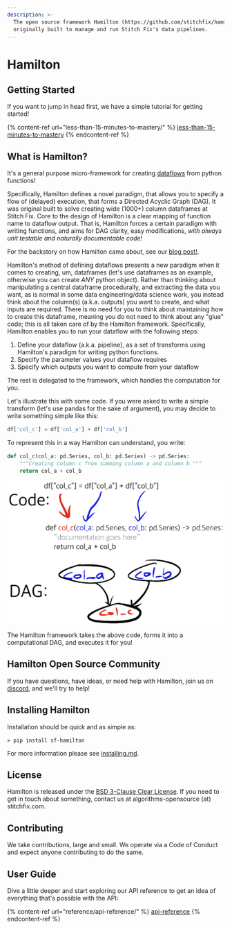 ```yaml
---
description: >-
  The open source framework Hamilton (https://github.com/stitchfix/hamilton),
  originally built to manage and run Stitch Fix's data pipelines.
---
```


# Hamilton

## Getting Started

If you want to jump in head first, we have a simple tutorial for getting started!&#x20;

{% content-ref url="less-than-15-minutes-to-mastery/" %}
[less-than-15-minutes-to-mastery](less-than-15-minutes-to-mastery/)
{% endcontent-ref %}

## What is Hamilton?

It's a general purpose micro-framework for creating [dataflows](https://en.wikipedia.org/wiki/Dataflow) from python functions!

Specifically, Hamilton defines a novel paradigm, that allows you to specify a flow of (delayed) execution, that forms a Directed Acyclic Graph (DAG). It was original built to solve creating wide (1000+) column dataframes at Stitch Fix. Core to the design of Hamilton is a clear mapping of function name to dataflow output. That is, Hamilton forces a certain paradigm with writing functions, and aims for DAG clarity, easy modifications, _with always unit testable and naturally documentable code!_

For the backstory on how Hamilton came about, see our [blog post!](https://multithreaded.stitchfix.com/blog/2021/10/14/functions-dags-hamilton/).

Hamilton's method of defining dataflows presents a new paradigm when it comes to creating, um, dataframes (let's use dataframes as an example, otherwise you can create _ANY_ python object). Rather than thinking about manipulating a central dataframe procedurally, and extracting the data you want, as is normal in some data engineering/data science work, you instead think about the column(s) (a.k.a. outputs) you want to create, and what inputs are required. There is no need for you to think about maintaining how to create this dataframe, meaning you do not need to think about any "glue" code; this is all taken care of by the Hamilton framework. Specifically, Hamilton enables you to run your dataflow with the following steps:

1. Define your dataflow (a.k.a. pipeline), as a set of transforms using Hamilton's paradigm for writing python functions.
2. Specify the parameter values your dataflow requires
3. Specify which outputs you want to compute from your dataflow

The rest is delegated to the framework, which handles the computation for you.

Let's illustrate this with some code. If you were asked to write a simple transform (let's use pandas for the sake of argument), you may decide to write something simple like this:

```python
df['col_c'] = df['col_a'] + df['col_b']
```

To represent this in a way Hamilton can understand, you write:

```python
def col_c(col_a: pd.Series, col_b: pd.Series) -> pd.Series:
    """Creating column c from summing column a and column b."""
    return col_a + col_b
```

![The above code represented as a diagram](.gitbook/assets/image.png)

The Hamilton framework takes the above code, forms it into a computational DAG, and executes it for you!

## Hamilton Open Source Community

If you have questions, have ideas, or need help with Hamilton, join us on [discord](https://discord.gg/wCqxqBqn73), and we'll try to help!

## Installing Hamilton

Installation should be quick and as simple as:

```
> pip install sf-hamilton
```

For more information please see [installing.md](less-than-15-minutes-to-mastery/installing.md "mention").&#x20;

## License

Hamilton is released under the [BSD 3-Clause Clear License](https://github.com/stitchfix/hamilton/blob/main/LICENSE). If you need to get in touch about something, contact us at algorithms-opensource (at) stitchfix.com.

## Contributing

We take contributions, large and small. We operate via a Code of Conduct and expect anyone contributing to do the same.

## User Guide

Dive a little deeper and start exploring our API reference to get an idea of everything that's possible with the API:

{% content-ref url="reference/api-reference/" %}
[api-reference](reference/api-reference/)
{% endcontent-ref %}
